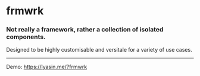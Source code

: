# frmwrk
### Not really a framework, rather a collection of isolated components.

Designed to be highly customisable and versitale for a variety of use cases.

---
Demo: https://lyasin.me/?frmwrk
